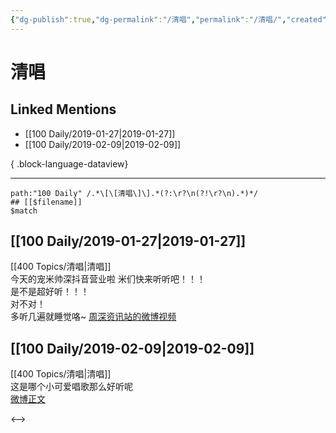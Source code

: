 ```yaml
---
{"dg-publish":true,"dg-permalink":"/清唱","permalink":"/清唱/","created":"2022-12-22T13:45:14.000+08:00","updated":"2023-04-10T17:23:04.000+08:00"}
---
```


# 清唱

## Linked Mentions
- [[100 Daily/2019-01-27\|2019-01-27]]
- [[100 Daily/2019-02-09\|2019-02-09]]

{ .block-language-dataview}

---

```expander
path:"100 Daily" /.*\[\[清唱\]\].*(?:\r?\n(?!\r?\n).*)*/
## [[$filename]]
$match
```
## [[100 Daily/2019-01-27\|2019-01-27]]
[[400 Topics/清唱\|清唱]]  
今天的宠米帅深抖音营业啦 米们快来听听吧！！！  
是不是超好听！！！  
对不对！  
多听几遍就睡觉咯~ [周深资讯站的微博视频](https://video.weibo.com/show?fid=1034:4333220511039605)

## [[100 Daily/2019-02-09\|2019-02-09]]
[[400 Topics/清唱\|清唱]]  
这是哪个小可爱唱歌那么好听呢  
[微博正文](https://weibo.com/detail/4337719184169100)

<-->